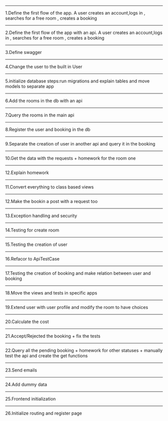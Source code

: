 ___________________________________________________________________________
1.Define the first flow of the app.
A user creates an account,logs in , searches for a free room , creates a booking  
___________________________________________________________________________
2.Define the first flow of the app with an api.
A user creates an account,logs in , searches for a free room , creates a booking  
___________________________________________________________________________
3.Define swagger
___________________________________________________________________________
4.Change the user to the built in User 
___________________________________________________________________________
5.initialize database 
steps:run migrations and explain tables and move models to separate app 
___________________________________________________________________________
6.Add the rooms in the db with an api
___________________________________________________________________________
7.Query the rooms in the main api 
___________________________________________________________________________
8.Register the user and booking in the db 
___________________________________________________________________________
9.Separate the creation of user in another api and query it in the booking 
___________________________________________________________________________
10.Get the data with the requests + homework for the room one  
___________________________________________________________________________
12.Explain homework 
___________________________________________________________________________
11.Convert everything to class based views
___________________________________________________________________________
12.Make the bookin a post with a request too 
___________________________________________________________________________
13.Exception handling and security
___________________________________________________________________________
14.Testing for create room 
___________________________________________________________________________
15.Testing the creation of user 
___________________________________________________________________________
16.Refacor to ApiTestCase
___________________________________________________________________________
17.Testing the creation of booking  and make relation between user and booking 
___________________________________________________________________________
18.Move the views and tests in specific apps
___________________________________________________________________________
19.Extend user with user profile and modify the room to have choices
___________________________________________________________________________
20.Calculate the cost
___________________________________________________________________________
21.Accept/Rejected the booking + fix the tests
___________________________________________________________________________
22.Query all the pending booking + homework for other statuses  + manually test the api and create the get functions
___________________________________________________________________________
23.Send emails
___________________________________________________________________________
24.Add dummy data 
___________________________________________________________________________
25.Frontend initialization
___________________________________________________________________________
26.Initialize routing and register page